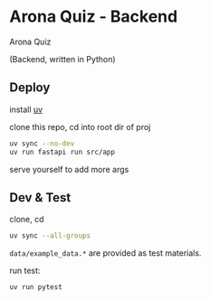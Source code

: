 # Arona Quiz - Backend

Arona Quiz

(Backend, written in Python)

## Deploy

install [uv](https://docs.astral.sh/uv/)

clone this repo, cd into root dir of proj

```bash
uv sync --no-dev
uv run fastapi run src/app
```

serve yourself to add more args

## Dev & Test

clone, cd

```bash
uv sync --all-groups
```

`data/example_data.*` are provided as test materials.

run test:

```bash
uv run pytest
```
